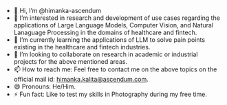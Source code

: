 - 👋 Hi, I’m @himanka-ascendum
- 👀 I’m interested in research and development of use cases regarding the applications of Large Language Models, Computer Vision, and Natural Lanaguage Processing in the domains of healthcare and fintech.
- 🌱 I’m currently learning the applications of LLM to solve pain points existing in the healthcare and fintech industries.
- 💞️ I’m looking to collaborate on research in academic or industrial projects for the above mentioned areas.
- 📫 How to reach me: Feel free to contact me on the above topics on the official mail id: himanka.kalita@ascendum.com.
- 😄 Pronouns: He/Him.
- ⚡ Fun fact: Like to test my skills in Photography during my free time.

<!---
himanka-ascendum/himanka-ascendum is a ✨ special ✨ repository because its `README.md` (this file) appears on your GitHub profile.
You can click the Preview link to take a look at your changes.
--->
